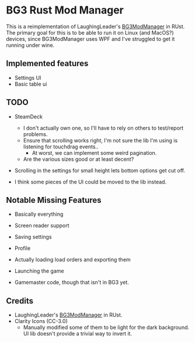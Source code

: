 # BG3 Rust Mod Manager
This is a reimplementation of LaughingLeader's [BG3ModManager](https://github.com/LaughingLeader/BG3ModManager) in RUst.  
The primary goal for this is to be able to run it on Linux (and MacOS?) devices, since BG3ModManager uses WPF and I've struggled to get it running under wine.

## Implemented features
- Settings UI
- Basic table ui

## TODO
- SteamDeck
  - I don't actually own one, so I'll have to rely on others to test/report problems.
  - Ensure that scrolling works right, I'm not sure the lib I'm using is listening for touchdrag events..
    - At worst, we can implement some weird pagination.
  - Are the various sizes good or at least decent?

- Scrolling in the settings for small height lets bottom options get cut off.                                                                                                                                               

- I think some pieces of the UI could be moved to the lib instead.

## Notable Missing Features
- Basically everything
- Screen reader support
- Saving settings
- Profile
- Actually loading load orders and exporting them
- Launching the game

- Gamemaster code, though that isn't in BG3 yet.

## Credits
- LaughingLeader's [BG3ModManager](https://github.com/LaughingLeader/BG3ModManager) in RUst.  
- Clarity Icons (CC-3.0)
  - Manually modified some of them to be light for the dark background. UI lib doesn't provide a trivial way to invert it.
